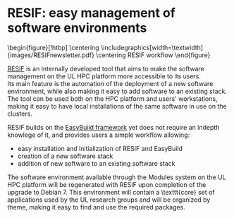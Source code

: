 # RESIF: easy management of software environments

\begin{figure}[!htbp]
 \centering
 \includegraphics[width=\textwidth]{images/RESIFnewsletter.pdf}
 \centering
  RESIF workflow
\end{figure}

[RESIF](http://resif-pypi.readthedocs.org/en/latest/) is an internally developed tool that aims to make the software management on the UL HPC platform more accessible to its users.  
Its main feature is the automation of the deployment of a new software environment, while also making it easy to add software to an existing stack. The tool can be used both on the HPC platform and users' workstations, making it easy to have local installations of the same software in use on the clusters.

RESIF builds on the [EasyBuild framework](http://hpcugent.github.io/easybuild/) yet does not require an indepth knowlege of it, and provides users a simple workflow allowing:

- easy installation and initialization of RESIF and EasyBuild
- creation of a new software stack
- addition of new software to an existing software stack

The software environment available through the Modules system on the UL HPC platform will be regenerated with RESIF upon completion of the upgrade to Debian 7.
This environment will contain a \texttt{core} set of applications used by the UL research groups and will be organized by theme, making it easy to find and use
the required packages.
